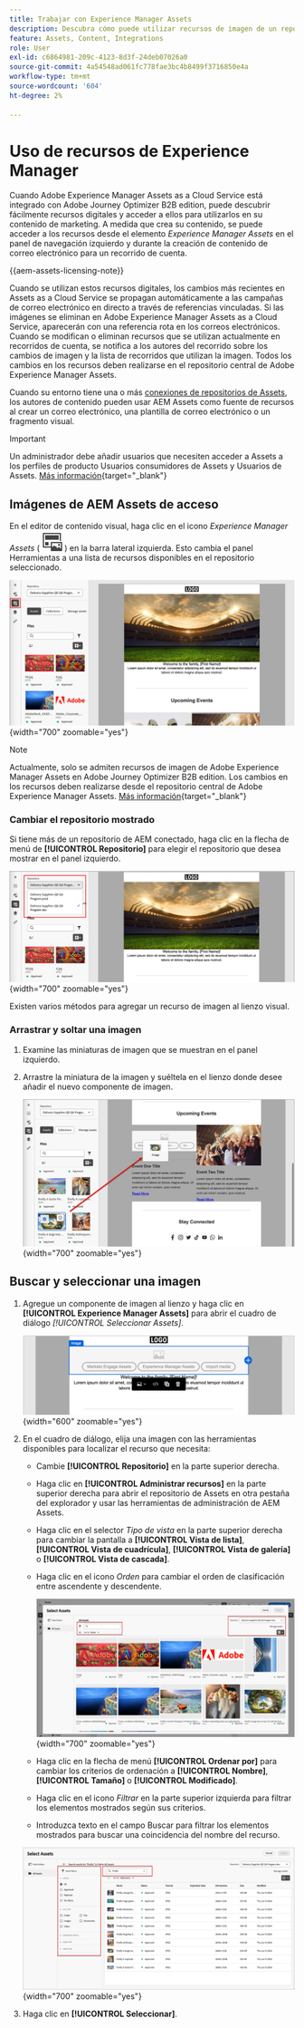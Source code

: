 ```yaml
---
title: Trabajar con Experience Manager Assets
description: Descubra cómo puede utilizar recursos de imagen de un repositorio de AEM Assets conectado al crear contenido en Adobe Journey Optimizer B2B edition.
feature: Assets, Content, Integrations
role: User
exl-id: c6864981-209c-4123-8d3f-24deb07026a0
source-git-commit: 4a54548ad061fc778fae3bc4b8499f3716850e4a
workflow-type: tm+mt
source-wordcount: '604'
ht-degree: 2%

---
```


# Uso de recursos de Experience Manager

Cuando Adobe Experience Manager Assets as a Cloud Service está integrado con Adobe Journey Optimizer B2B edition, puede descubrir fácilmente recursos digitales y acceder a ellos para utilizarlos en su contenido de marketing. A medida que crea su contenido, se puede acceder a los recursos desde el elemento _Experience Manager Assets_ en el panel de navegación izquierdo y durante la creación de contenido de correo electrónico para un recorrido de cuenta.

{{aem-assets-licensing-note}}

Cuando se utilizan estos recursos digitales, los cambios más recientes en Assets as a Cloud Service se propagan automáticamente a las campañas de correo electrónico en directo a través de referencias vinculadas. Si las imágenes se eliminan en Adobe Experience Manager Assets as a Cloud Service, aparecerán con una referencia rota en los correos electrónicos. Cuando se modifican o eliminan recursos que se utilizan actualmente en recorridos de cuenta, se notifica a los autores del recorrido sobre los cambios de imagen y la lista de recorridos que utilizan la imagen. Todos los cambios en los recursos deben realizarse en el repositorio central de Adobe Experience Manager Assets.

Cuando su entorno tiene una o más [conexiones de repositorios de Assets](../admin/configure-aem-repositories.md), los autores de contenido pueden usar AEM Assets como fuente de recursos al crear un correo electrónico, una plantilla de correo electrónico o un fragmento visual.

>[!IMPORTANT]
>
>Un administrador debe añadir usuarios que necesiten acceder a Assets a los perfiles de producto Usuarios consumidores de Assets y Usuarios de Assets. [Más información](https://experienceleague.adobe.com/es/docs/experience-manager-cloud-service/content/security/ims-support#managing-products-and-user-access-in-admin-console){target="_blank"}

## Imágenes de AEM Assets de acceso

En el editor de contenido visual, haga clic en el icono _Experience Manager Assets_ ( ![Experience Manager Assets icon](../../assets/do-not-localize/icon-assets-aem.svg) ) en la barra lateral izquierda. Esto cambia el panel Herramientas a una lista de recursos disponibles en el repositorio seleccionado.

![Haga clic en el icono del selector de Assets para acceder a los recursos de imagen](./assets/content-assets-selector-aem-assets.png){width="700" zoomable="yes"}

>[!NOTE]
>
>Actualmente, solo se admiten recursos de imagen de Adobe Experience Manager Assets en Adobe Journey Optimizer B2B edition. Los cambios en los recursos deben realizarse desde el repositorio central de Adobe Experience Manager Assets. [Más información](https://experienceleague.adobe.com/en/docs/experience-manager-cloud-service/content/assets/manage/manage-digital-assets){target="_blank"}

### Cambiar el repositorio mostrado

Si tiene más de un repositorio de AEM conectado, haga clic en la flecha de menú de **[!UICONTROL Repositorio]** para elegir el repositorio que desea mostrar en el panel izquierdo.

![Elija un repositorio de AEM Assets para acceder a los recursos de imagen](./assets/content-assets-selector-aem-repo.png){width="700" zoomable="yes"}

Existen varios métodos para agregar un recurso de imagen al lienzo visual.

### Arrastrar y soltar una imagen

1. Examine las miniaturas de imagen que se muestran en el panel izquierdo.

1. Arrastre la miniatura de la imagen y suéltela en el lienzo donde desee añadir el nuevo componente de imagen.

   ![Arrastrar y soltar un recurso de imagen](./assets/content-drag-drop-image-aem-assets.png){width="700" zoomable="yes"}

## Buscar y seleccionar una imagen

1. Agregue un componente de imagen al lienzo y haga clic en **[!UICONTROL Experience Manager Assets]** para abrir el cuadro de diálogo _[!UICONTROL Seleccionar Assets]_.

   ![Seleccione un recurso para el componente de imagen](./assets/content-image-component-empty.png){width="600" zoomable="yes"}

1. En el cuadro de diálogo, elija una imagen con las herramientas disponibles para localizar el recurso que necesita:

   * Cambie **[!UICONTROL Repositorio]** en la parte superior derecha.

   * Haga clic en **[!UICONTROL Administrar recursos]** en la parte superior derecha para abrir el repositorio de Assets en otra pestaña del explorador y usar las herramientas de administración de AEM Assets.

   * Haga clic en el selector _Tipo de vista_ en la parte superior derecha para cambiar la pantalla a **[!UICONTROL Vista de lista]**, **[!UICONTROL Vista de cuadrícula]**, **[!UICONTROL Vista de galería]** o **[!UICONTROL Vista de cascada]**.

   * Haga clic en el icono _Orden_ para cambiar el orden de clasificación entre ascendente y descendente.

     ![Use herramientas en el cuadro de diálogo Seleccionar Assets para buscar y seleccionar un recurso de imagen](./assets/content-select-assets-dialog-aem.png){width="700" zoomable="yes"}

   * Haga clic en la flecha de menú **[!UICONTROL Ordenar por]** para cambiar los criterios de ordenación a **[!UICONTROL Nombre]**, **[!UICONTROL Tamaño]** o **[!UICONTROL Modificado]**.

   * Haga clic en el icono _Filtrar_ en la parte superior izquierda para filtrar los elementos mostrados según sus criterios.

   * Introduzca texto en el campo Buscar para filtrar los elementos mostrados para buscar una coincidencia del nombre del recurso.

   ![Use los filtros y el campo de búsqueda para localizar el recurso](./assets/content-select-assets-dialog-aem-filter.png){width="700" zoomable="yes"}

1. Haga clic en **[!UICONTROL Seleccionar]**.
<!-- 

## Upload assets

To import files to Assets as a Cloud Service, you first need to browse or create the folder to be used for storage. You can then import an asset and add it to your email content. After assets are uploaded, you can [use the image assets as you author content](./assets-overview.md#add-assets-to-your-content).

1. While authoring your content in the email designer, drag an image element into the canvas. 

   The properties on the right reflect the image element selection. 

1. Click **[!UICONTROL Import media]** to open the _[!UICONTROL Upload image]_ dialog.

1. If your file system is open to your image file, drag and drop the file on the box in the dialog.

   ![Upload image file to Assets repository](./assets/email-designer-image-upload.png){width="700" zoomable="yes"}

   You can also click the **[!UICONTROL Select a file from your computer]** link and use your file system to locate and select the image file. Click Open and the image file is displayed in the box.

1. Click **[!UICONTROL Import]**.
-->
